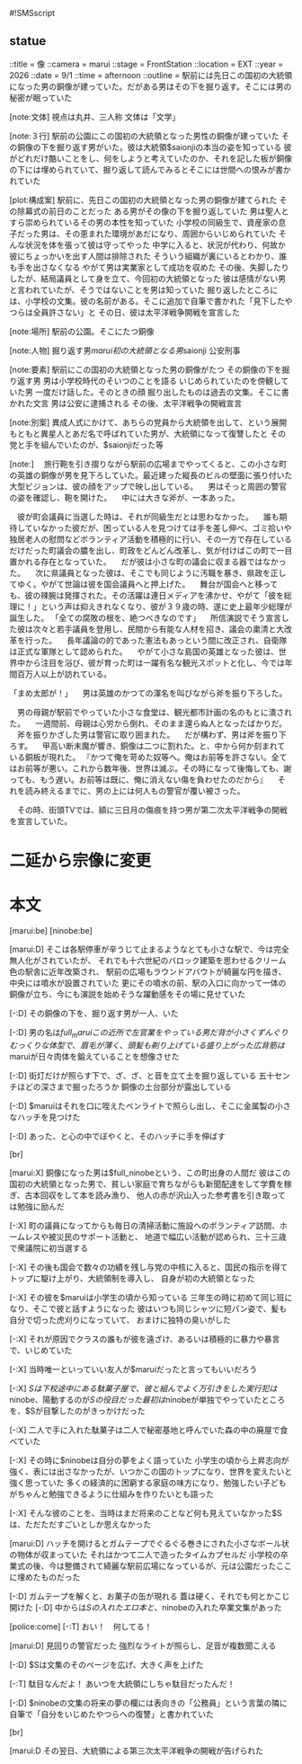 #!SMSscript

## statue

::title = 像
::camera = marui
::stage = FrontStation
::location = EXT
::year = 2026
::date = 9/1
::time = afternoon
::outline = 駅前には先日この国初の大統領になった男の銅像が建っていた。だがある男はその下を掘り返す。そこには男の秘密が眠っていた

[note:文体]
視点は丸井、三人称
文体は「文学」

[note:３行]
駅前の公園にこの国初の大統領となった男性の銅像が建っていた
その銅像の下を掘り返す男がいた。彼は大統領$saionjiの本当の姿を知っている
彼がどれだけ酷いことをし、何をしようと考えていたのか、それを記した板が銅像の下には埋められていて、掘り返して読んでみるとそこには世間への恨みが書かれていた

[plot:構成案]
駅前に、先日この国初の大統領となった男の銅像が建てられた
その除幕式の前日のことだった
ある男がその像の下を掘り返していた
男は聖人とすら崇められているその男の本性を知っていた
小学校の同級生で、資産家の息子だった男は、その恵まれた環境があだになり、周囲からいじめられていた
そんな状況を体を張って彼は守ってやった
中学に入ると、状況が代わり、何故か彼にちょっかいを出す人間は排除された
そういう組織が裏にいるとわかり、誰も手を出さなくなる
やがて男は実業家として成功を収めた
その後、失脚したりしたが、結局議員として身を立て、今回初の大統領となった
彼は感情がない男と言われていたが、そうではないことを男は知っていた
掘り返したところには、小学校の文集。彼の名前がある。そこに追加で自筆で書かれた「見下したやつらは全員許さない」と
その日、彼は太平洋戦争開戦を宣言した

[note:場所]
駅前の公園。そこにたつ銅像

[note:人物]
掘り返す男$marui
初の大統領となる男$saionji
公安刑事

[note:要素]
駅前にこの国初の大統領となった男の銅像がたつ
その銅像の下を掘り返す男
男は小学校時代のそいつのことを語る
いじめられていたのを傍観していた男
一度だけ話した。そのときの顔
掘り出したものは過去の文集。そこに書かれた文言
男は公安に逮捕される
その後、太平洋戦争の開戦宣言

[note:別案]
異成人式にかけて、あちらの党員から大統領を出して、という展開
もともと異星人とあだ名で呼ばれていた男が、大統領になって復讐したと
その党と手を組んでいたのが、$saionjiだった等

[note:]
　旅行鞄を引き摺りながら駅前の広場までやってくると、この小さな町の英雄の銅像が男を見下ろしていた。最近建った縦長のビルの壁面に張り付いた大型ビジョンは、彼の顔をアップで映し出している。
　男はそっと周囲の警官の姿を確認し、鞄を開けた。
　中には大きな斧が、一本あった。

　彼が町会議員に当選した時は、それが同級生だとは思わなかった。
　誰も期待していなかった彼だが、困っている人を見つけては手を差し伸べ、ゴミ拾いや独居老人の慰問などボランティア活動を積極的に行い、その一方で存在しているだけだった町議会の膿を出し、町政をどんどん改革し、気が付けばこの町で一目置かれる存在となっていた。
　だが彼は小さな町の議会に収まる器ではなかった。
　次に県議員となった彼は、そこでも同じように汚職を暴き、県政を正してゆく。やがて世論は彼を国会議員へと押上げた。
　舞台が国会へと移っても、彼の辣腕は発揮された。その活躍は連日メディアを沸かせ、やがて「彼を総理に！」という声は抑えきれなくなり、彼が３９歳の時、遂に史上最年少総理が誕生した。
「全ての腐敗の根を、絶つべきなのです」
　所信演説でそう宣言した彼は次々と若手議員を登用し、民間から有能な人材を招き、議会の粛清と大改革を行った。
　長年議論の的であった憲法もあっという間に改正され、自衛隊は正式な軍隊として認められた。
　やがて小さな島国の英雄となった彼は、世界中から注目を浴び、彼が育った町は一躍有名な観光スポットと化し、今では年間百万人以上が訪れている。

「まめ太郎が！」
　男は英雄のかつての渾名を叫びながら斧を振り下ろした。

　男の母親が駅前でやっていた小さな食堂は、観光都市計画の名のもとに潰された。
　一週間前、母親は心労から倒れ、そのまま還らぬ人となったばかりだ。
　斧を振りかざした男は警官に取り囲まれた。
　だが構わず、男は斧を振り下ろす。
　甲高い断末魔が響き、銅像は二つに割れた。と、中から何か刻まれている銅板が現れた。
『かつて俺を苛めた奴等へ。俺はお前等を許さない。全てはお前等が悪い。これから数年後、世界は滅ぶ。その時になって後悔しても、謝っても、もう遅い。お前等は既に、俺に消えない傷を負わせたのだから』
　それを読み終えるまでに、男の上には何人もの警官が覆い被さった。

　その時、街頭TVでは、額に三日月の傷痕を持つ男が第二次太平洋戦争の開戦を宣言していた。

# 二延から宗像に変更

# 本文

[marui:be]
[ninobe:be]

[marui:D]
そこは各駅停車が辛うじて止まるようなとても小さな駅で、今は完全無人化がされていたが、
それでも十六世紀のバロック建築を思わせるクリーム色の駅舎に近年改築され、
駅前の広場もラウンドアバウトが綺麗な円を描き、中央には噴水が設置されていた
更にその噴水の前、駅の入口に向かって一体の銅像が立ち、今にも演説を始めそうな躍動感をその場に見せていた

[-:D]
その銅像の下を、掘り返す男が一人、いた

[-:D]
男の名は$full_marui
この近所で左官業をやっている男だ
背が小さくずんぐりむっくりな体型で、眉毛が薄く、頭髪も剃り上げている
盛り上がった広背筋は$maruiが日々肉体を鍛えていることを想像させた

[-:D]
街灯だけが照らす下で、ざ、ざ、と音を立て土を掘り返している
五十センチほどの深さまで掘ったろうか
銅像の土台部分が露出している

[-:D]
$maruiはそれを口に咥えたペンライトで照らし出し、そこに金属製の小さなハッチを見つけた

[-:D]
あった、と心の中でぼやくと、そのハッチに手を伸ばす

[br]

[marui:X]
銅像になった男は$full_ninobeという、この町出身の人間だ
彼はこの国初の大統領となった男で、貧しい家庭で育ちながらも新聞配達をして学費を稼ぎ、古本回収をして本を読み漁り、
他人の赤が沢山入った参考書を引き取っては勉強に励んだ

[-:X]
町の議員になってからも毎日の清掃活動に施設へのボランティア訪問、ホームレスや被災民のサポート活動と、
地道で幅広い活動が認められ、三十三歳で衆議院に初当選する

[-:X]
その後も国会で数々の功績を残し与党の中核に入ると、国民の指示を得てトップに駆け上がり、大統領制を導入し、
自身が初の大統領となった

[-:X]
その彼を$maruiは小学生の頃から知っている
三年生の時に初めて同じ班になり、そこで彼と話すようになった
彼はいつも同じシャツに短パン姿で、髪も自分で切った虎刈りになっていて、
おまけに独特の臭いがした

[-:X]
それが原因でクラスの誰もが彼を遠ざけ、あるいは積極的に暴力や暴言で、いじめていた

[-:X]
当時唯一といっていい友人が$maruiだったと言ってもいいだろう

[-:X]
$Sは下校途中にある駄菓子屋で、彼と組んでよく万引きをした
実行犯は$ninobe、陽動するのが$Sの役目だった
最初は$ninobeが単独でやっていたところを、$Sが目撃したのがきっかけだった

[-:X]
二人で手に入れた駄菓子は二人で秘密基地と呼んでいた森の中の廃屋で食べていた

[-:X]
その時に$ninobeは自分の夢をよく語っていた
小学生の頃から上昇志向が強く、表には出さなかったが、いつかこの国のトップになり、世界を変えたいと強く思っていた
多くの経済的に困窮する家庭の味方になり、勉強したい子どもがちゃんと勉強できるように仕組みを作りたいとも語った

[-:X]
そんな彼のことを、当時はまだ将来のことなど何も見えていなかった$Sは、ただただすごいとしか思えなかった

[marui:D]
ハッチを開けるとガムテープでぐるぐる巻きにされた小さなボール状の物体が収まっていた
それはかつて二人で造ったタイムカプセルだ
小学校の卒業式の後、今は整備されて綺麗な駅前広場になっているが、元は公園だったここに埋めたものだった

[-:D]
ガムテープを解くと、お菓子の缶が現れる
蓋は硬く、それでも何とかこじ開けた
[-:D]
中からは$Sの入れたエロ本と、$ninobeの入れた卒業文集があった

[police:come]
[-:T]
おい！　何してる！

[marui:D]
見回りの警官だった
強烈なライトが照らし、足音が複数聞こえる

[-:D]
$Sは文集のそのページを広げ、大きく声を上げた

[-:T]
駄目なんだよ！
あいつを大統領にしちゃ駄目だったんだ！

[-:D]
$ninobeの文集の将来の夢の欄には表向きの「公務員」という言葉の隣に自筆で「自分をいじめたやつらへの復讐」と書かれていた

[br]

[marui:D
その翌日、大統領による第三次太平洋戦争の開戦が告げられた
